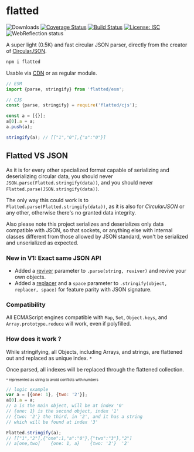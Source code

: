 # flatted

![Downloads](https://img.shields.io/npm/dm/flatted.svg) [![Coverage Status](https://coveralls.io/repos/github/WebReflection/flatted/badge.svg?branch=master)](https://coveralls.io/github/WebReflection/flatted?branch=master) [![Build Status](https://travis-ci.org/WebReflection/flatted.svg?branch=master)](https://travis-ci.org/WebReflection/flatted) [![License: ISC](https://img.shields.io/badge/License-ISC-yellow.svg)](https://opensource.org/licenses/ISC) ![WebReflection status](https://offline.report/status/webreflection.svg)

A super light (0.5K) and fast circular JSON parser, directly from the creator
of [CircularJSON](https://github.com/WebReflection/circular-json/#circularjson).

```js
npm i flatted
```

Usable via [CDN](https://unpkg.com/flatted) or as regular module.

```js
// ESM
import {parse, stringify} from 'flatted/esm';

// CJS
const {parse, stringify} = require('flatted/cjs');

const a = [{}];
a[0].a = a;
a.push(a);

stringify(a); // [["1","0"],{"a":"0"}]
```

## Flatted VS JSON

As it is for every other specialized format capable of serializing and deserializing circular data, you should
never `JSON.parse(Flatted.stringify(data))`, and you should never `Flatted.parse(JSON.stringify(data))`.

The only way this could work is to `Flatted.parse(Flatted.stringify(data))`, as it is also for _CircularJSON_ or any
other, otherwise there's no granted data integrity.

Also please note this project serializes and deserializes only data compatible with JSON, so that sockets, or anything
else with internal classes different from those allowed by JSON standard, won't be serialized and unserialized as
expected.

### New in V1: Exact same JSON API

* Added a [reviver](https://developer.mozilla.org/en-US/docs/Web/JavaScript/Reference/Global_Objects/JSON/parse#Syntax)
  parameter to `.parse(string, reviver)` and revive your own objects.
* Added
  a [replacer](https://developer.mozilla.org/en-US/docs/Web/JavaScript/Reference/Global_Objects/JSON/stringify#Syntax)
  and a `space` parameter to `.stringify(object, replacer, space)` for feature parity with JSON signature.

### Compatibility

All ECMAScript engines compatible with `Map`, `Set`, `Object.keys`, and `Array.prototype.reduce` will work, even if
polyfilled.

### How does it work ?

While stringifying, all Objects, including Arrays, and strings, are flattened out and replaced as unique index. `*`

Once parsed, all indexes will be replaced through the flattened collection.

<sup><sub>`*` represented as string to avoid conflicts with numbers</sub></sup>

```js
// logic example
var a = [{one: 1}, {two: '2'}];
a[0].a = a;
// a is the main object, will be at index '0'
// {one: 1} is the second object, index '1'
// {two: '2'} the third, in '2', and it has a string
// which will be found at index '3'

Flatted.stringify(a);
// [["1","2"],{"one":1,"a":"0"},{"two":"3"},"2"]
// a[one,two]    {one: 1, a}    {two: '2'}  '2'
```
